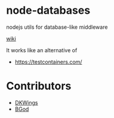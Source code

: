 # node-databases
nodejs utils for database-like middleware

[wiki](https://github.com/davidkhala/node-databases/wiki)

It works like an alternative of
- https://testcontainers.com/

# Contributors
- [DKWings](https://github.com/dkwingsmt)
- [BGod](https://github.com/SunskyXH)
